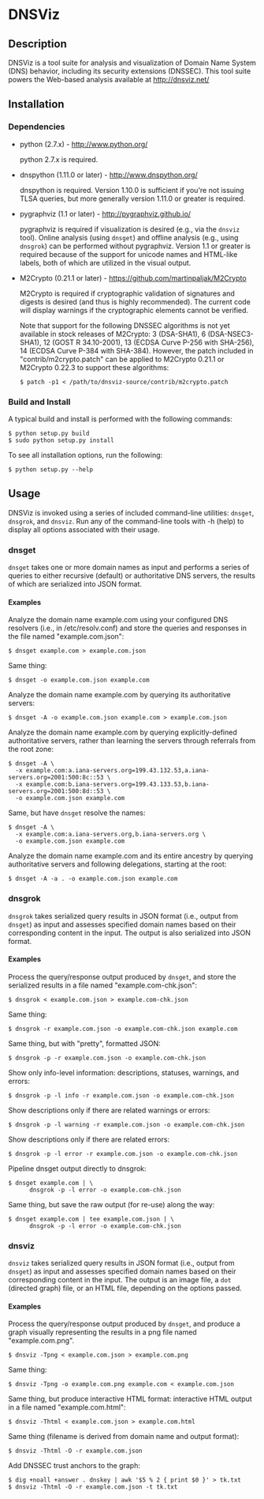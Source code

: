 # DNSViz


## Description

DNSViz is a tool suite for analysis and visualization of Domain Name System
(DNS) behavior, including its security extensions (DNSSEC).  This tool suite
powers the Web-based analysis available at http://dnsviz.net/


## Installation


### Dependencies

* python (2.7.x) - http://www.python.org/

  python 2.7.x is required.

* dnspython (1.11.0 or later) - http://www.dnspython.org/

  dnspython is required.  Version 1.10.0 is sufficient if you're not issuing
  TLSA queries, but more generally version 1.11.0 or greater is required.

* pygraphviz (1.1 or later) - http://pygraphviz.github.io/

  pygraphviz is required if visualization is desired (e.g., via the `dnsviz`
  tool).  Online analysis (using `dnsget`) and offline analysis (e.g., using
  `dnsgrok`) can be performed without pygraphviz.  Version 1.1 or greater is
  required because of the support for unicode names and HTML-like labels, both of
  which are utilized in the visual output.

* M2Crypto (0.21.1 or later) - https://github.com/martinpaljak/M2Crypto

  M2Crypto is required if cryptographic validation of signatures and digests is
  desired (and thus is highly recommended).  The current code will display
  warnings if the cryptographic elements cannot be verified.

  Note that support for the following DNSSEC algorithms is not yet available in
  stock releases of M2Crypto: 3 (DSA-SHA1), 6 (DSA-NSEC3-SHA1),
  12 (GOST R 34.10-2001), 13 (ECDSA Curve P-256 with SHA-256), 14 (ECDSA Curve
  P-384 with SHA-384).  However, the patch included in "contrib/m2crypto.patch"
  can be applied to M2Crypto 0.21.1 or M2Crypto 0.22.3 to support these
  algorithms:

  ```
  $ patch -p1 < /path/to/dnsviz-source/contrib/m2crypto.patch
  ```

### Build and Install

A typical build and install is performed with the following commands:

```
$ python setup.py build
$ sudo python setup.py install
```

To see all installation options, run the following:

```
$ python setup.py --help
```


## Usage

DNSViz is invoked using a series of included command-line utilities: `dnsget`,
`dnsgrok`, and `dnsviz`.  Run any of the command-line tools with -h (help) to
display all options associated with their usage.


### dnsget

`dnsget` takes one or more domain names as input and performs a series of
queries to either recursive (default) or authoritative DNS servers, the results
of which are serialized into JSON format.


#### Examples

Analyze the domain name example.com using your configured DNS resolvers (i.e.,
in /etc/resolv.conf) and store the queries and responses in the file named
"example.com.json":
```
$ dnsget example.com > example.com.json
```

Same thing:
```
$ dnsget -o example.com.json example.com
```

Analyze the domain name example.com by querying its authoritative servers:
```
$ dnsget -A -o example.com.json example.com > example.com.json
```

Analyze the domain name example.com by querying explicitly-defined
authoritative servers, rather than learning the servers through referrals from
the root zone:
```
$ dnsget -A \
  -x example.com:a.iana-servers.org=199.43.132.53,a.iana-servers.org=2001:500:8c::53 \
  -x example.com:b.iana-servers.org=199.43.133.53,b.iana-servers.org=2001:500:8d::53 \
  -o example.com.json example.com
```

Same, but have `dnsget` resolve the names:
```
$ dnsget -A \
  -x example.com:a.iana-servers.org,b.iana-servers.org \
  -o example.com.json example.com
```

Analyze the domain name example.com and its entire ancestry by querying
authoritative servers and following delegations, starting at the root:
```
$ dnsget -A -a . -o example.com.json example.com
```


### dnsgrok

`dnsgrok` takes serialized query results in JSON format (i.e., output from
`dnsget`) as input and assesses specified domain names based on their
corresponding content in the input.  The output is also serialized into JSON
format.


#### Examples

Process the query/response output produced by `dnsget`, and store the
serialized results in a file named "example.com-chk.json":
```
$ dnsgrok < example.com.json > example.com-chk.json
```

Same thing:
```
$ dnsgrok -r example.com.json -o example.com-chk.json example.com
```

Same thing, but with "pretty", formatted JSON:
```
$ dnsgrok -p -r example.com.json -o example.com-chk.json
```

Show only info-level information: descriptions, statuses, warnings, and errors:
```
$ dnsgrok -p -l info -r example.com.json -o example.com-chk.json
```

Show descriptions only if there are related warnings or errors:
```
$ dnsgrok -p -l warning -r example.com.json -o example.com-chk.json
```

Show descriptions only if there are related errors:
```
$ dnsgrok -p -l error -r example.com.json -o example.com-chk.json
```

Pipeline dnsget output directly to dnsgrok:
```
$ dnsget example.com | \
      dnsgrok -p -l error -o example.com-chk.json
```

Same thing, but save the raw output (for re-use) along the way:
```
$ dnsget example.com | tee example.com.json | \
      dnsgrok -p -l error -o example.com-chk.json
```


### dnsviz

`dnsviz` takes serialized query results in JSON format (i.e., output from
`dnsget`) as input and assesses specified domain names based on their
corresponding content in the input.  The output is an image file, a `dot`
(directed graph) file, or an HTML file, depending on the options passed.


#### Examples

Process the query/response output produced by `dnsget`, and produce a graph
visually representing the results in a png file named "example.com.png".
```
$ dnsviz -Tpng < example.com.json > example.com.png
```

Same thing:
```
$ dnsviz -Tpng -o example.com.png example.com < example.com.json
```

Same thing, but produce interactive HTML format:
interactive HTML output in a file named "example.com.html":
```
$ dnsviz -Thtml < example.com.json > example.com.html
```

Same thing (filename is derived from domain name and output format):
```
$ dnsviz -Thtml -O -r example.com.json
```

Add DNSSEC trust anchors to the graph:
```
$ dig +noall +answer . dnskey | awk '$5 % 2 { print $0 }' > tk.txt
$ dnsviz -Thtml -O -r example.com.json -t tk.txt
```
